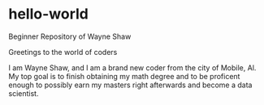 # hello-world
Beginner Repository of Wayne Shaw

Greetings to the world of coders

I am Wayne Shaw, and I am a brand new coder from the city of Mobile, Al.  My top goal is to finish obtaining my math degree and to be proficent enough to possibly earn my masters right afterwards and become a data scientist.  
